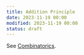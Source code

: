 ```yaml
---
title: Addition Principle
date: 2023-11-19 00:00
modified: 2023-11-19 00:00
status: draft
---
```


See [Combinatorics](combinatorics.md).